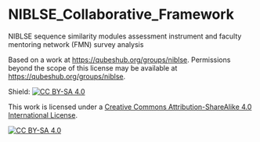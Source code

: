 # NIBLSE_Collaborative_Framework
NIBLSE sequence similarity modules assessment instrument and faculty mentoring network (FMN) survey analysis

Based on a work at https://qubeshub.org/groups/niblse.
Permissions beyond the scope of this license may be available at https://qubeshub.org/groups/niblse.

Shield: [![CC BY-SA 4.0][cc-by-sa-shield]][cc-by-sa]

This work is licensed under a
[Creative Commons Attribution-ShareAlike 4.0 International License][cc-by-sa].

[![CC BY-SA 4.0][cc-by-sa-image]][cc-by-sa]

[cc-by-sa]: http://creativecommons.org/licenses/by-sa/4.0/
[cc-by-sa-image]: https://licensebuttons.net/l/by-sa/4.0/88x31.png
[cc-by-sa-shield]: https://img.shields.io/badge/License-CC%20BY--SA%204.0-lightgrey.svg
